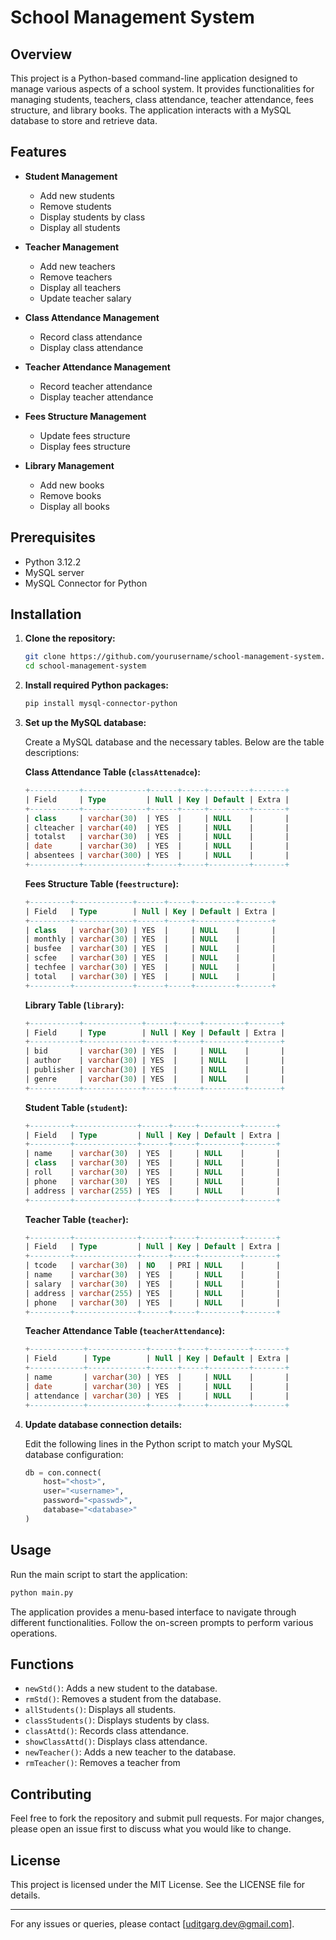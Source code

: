 

# School Management System

## Overview

This project is a Python-based command-line application designed to manage various aspects of a school system. It provides functionalities for managing students, teachers, class attendance, teacher attendance, fees structure, and library books. The application interacts with a MySQL database to store and retrieve data.

## Features

- **Student Management**
  - Add new students
  - Remove students
  - Display students by class
  - Display all students

- **Teacher Management**
  - Add new teachers
  - Remove teachers
  - Display all teachers
  - Update teacher salary

- **Class Attendance Management**
  - Record class attendance
  - Display class attendance

- **Teacher Attendance Management**
  - Record teacher attendance
  - Display teacher attendance

- **Fees Structure Management**
  - Update fees structure
  - Display fees structure

- **Library Management**
  - Add new books
  - Remove books
  - Display all books

## Prerequisites

- Python 3.12.2
- MySQL server
- MySQL Connector for Python

## Installation

1. **Clone the repository:**

    ```sh
    git clone https://github.com/yourusername/school-management-system.git
    cd school-management-system
    ```

2. **Install required Python packages:**

    ```sh
    pip install mysql-connector-python
    ```

3. **Set up the MySQL database:**

    Create a MySQL database and the necessary tables. Below are the table descriptions:

    **Class Attendance Table (`classAttenadce`):**
    
    ```sql
    +-----------+--------------+------+-----+---------+-------+
    | Field     | Type         | Null | Key | Default | Extra |
    +-----------+--------------+------+-----+---------+-------+
    | class     | varchar(30)  | YES  |     | NULL    |       |
    | clteacher | varchar(40)  | YES  |     | NULL    |       |
    | totalst   | varchar(30)  | YES  |     | NULL    |       |
    | date      | varchar(30)  | YES  |     | NULL    |       |
    | absentees | varchar(300) | YES  |     | NULL    |       |
    +-----------+--------------+------+-----+---------+-------+
    ```

    **Fees Structure Table (`feestructure`):**

    ```sql
    +---------+-------------+------+-----+---------+-------+
    | Field   | Type        | Null | Key | Default | Extra |
    +---------+-------------+------+-----+---------+-------+
    | class   | varchar(30) | YES  |     | NULL    |       |
    | monthly | varchar(30) | YES  |     | NULL    |       |
    | busfee  | varchar(30) | YES  |     | NULL    |       |
    | scfee   | varchar(30) | YES  |     | NULL    |       |
    | techfee | varchar(30) | YES  |     | NULL    |       |
    | total   | varchar(30) | YES  |     | NULL    |       |
    +---------+-------------+------+-----+---------+-------+
    ```

    **Library Table (`library`):**

    ```sql
    +-----------+-------------+------+-----+---------+-------+
    | Field     | Type        | Null | Key | Default | Extra |
    +-----------+-------------+------+-----+---------+-------+
    | bid       | varchar(30) | YES  |     | NULL    |       |
    | author    | varchar(30) | YES  |     | NULL    |       |
    | publisher | varchar(30) | YES  |     | NULL    |       |
    | genre     | varchar(30) | YES  |     | NULL    |       |
    +-----------+-------------+------+-----+---------+-------+
    ```

    **Student Table (`student`):**

    ```sql
    +---------+--------------+------+-----+---------+-------+
    | Field   | Type         | Null | Key | Default | Extra |
    +---------+--------------+------+-----+---------+-------+
    | name    | varchar(30)  | YES  |     | NULL    |       |
    | class   | varchar(30)  | YES  |     | NULL    |       |
    | roll    | varchar(30)  | YES  |     | NULL    |       |
    | phone   | varchar(30)  | YES  |     | NULL    |       |
    | address | varchar(255) | YES  |     | NULL    |       |
    +---------+--------------+------+-----+---------+-------+
    ```

    **Teacher Table (`teacher`):**

    ```sql
    +---------+--------------+------+-----+---------+-------+
    | Field   | Type         | Null | Key | Default | Extra |
    +---------+--------------+------+-----+---------+-------+
    | tcode   | varchar(30)  | NO   | PRI | NULL    |       |
    | name    | varchar(30)  | YES  |     | NULL    |       |
    | salary  | varchar(30)  | YES  |     | NULL    |       |
    | address | varchar(255) | YES  |     | NULL    |       |
    | phone   | varchar(30)  | YES  |     | NULL    |       |
    +---------+--------------+------+-----+---------+-------+
    ```

    **Teacher Attendance Table (`teacherAttendance`):**

    ```sql
    +------------+-------------+------+-----+---------+-------+
    | Field      | Type        | Null | Key | Default | Extra |
    +------------+-------------+------+-----+---------+-------+
    | name       | varchar(30) | YES  |     | NULL    |       |
    | date       | varchar(30) | YES  |     | NULL    |       |
    | attendance | varchar(30) | YES  |     | NULL    |       |
    +------------+-------------+------+-----+---------+-------+
    ```

4. **Update database connection details:**

    Edit the following lines in the Python script to match your MySQL database configuration:

    ```python
    db = con.connect(
        host="<host>",
        user="<username>",
        password="<passwd>",
        database="<database>"
    )
    ```

## Usage

Run the main script to start the application:

```sh
python main.py
```

The application provides a menu-based interface to navigate through different functionalities. Follow the on-screen prompts to perform various operations.

## Functions

- `newStd()`: Adds a new student to the database.
- `rmStd()`: Removes a student from the database.
- `allStudents()`: Displays all students.
- `classStudents()`: Displays students by class.
- `classAttd()`: Records class attendance.
- `showClassAttd()`: Displays class attendance.
- `newTeacher()`: Adds a new teacher to the database.
- `rmTeacher()`: Removes a teacher from


## Contributing

Feel free to fork the repository and submit pull requests. For major changes, please open an issue first to discuss what you would like to change.

## License

This project is licensed under the MIT License. See the LICENSE file for details.

---

For any issues or queries, please contact [uditgarg.dev@gmail.com].
